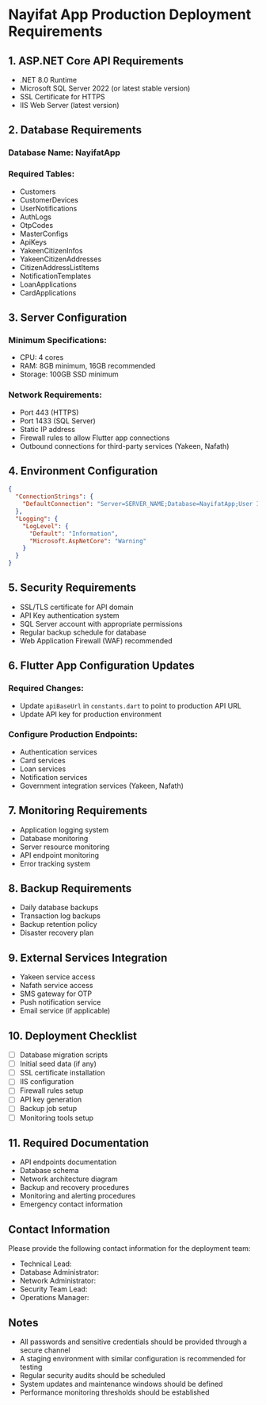 # Nayifat App Production Deployment Requirements

## 1. ASP.NET Core API Requirements
- .NET 8.0 Runtime
- Microsoft SQL Server 2022 (or latest stable version)
- SSL Certificate for HTTPS
- IIS Web Server (latest version)

## 2. Database Requirements
### Database Name: NayifatApp
### Required Tables:
- Customers
- CustomerDevices
- UserNotifications
- AuthLogs
- OtpCodes
- MasterConfigs
- ApiKeys
- YakeenCitizenInfos
- YakeenCitizenAddresses
- CitizenAddressListItems
- NotificationTemplates
- LoanApplications
- CardApplications

## 3. Server Configuration
### Minimum Specifications:
- CPU: 4 cores
- RAM: 8GB minimum, 16GB recommended
- Storage: 100GB SSD minimum

### Network Requirements:
- Port 443 (HTTPS)
- Port 1433 (SQL Server)
- Static IP address
- Firewall rules to allow Flutter app connections
- Outbound connections for third-party services (Yakeen, Nafath)

## 4. Environment Configuration
```json
{
  "ConnectionStrings": {
    "DefaultConnection": "Server=SERVER_NAME;Database=NayifatApp;User Id=DB_USER;Password=DB_PASSWORD;TrustServerCertificate=True;MultipleActiveResultSets=true"
  },
  "Logging": {
    "LogLevel": {
      "Default": "Information",
      "Microsoft.AspNetCore": "Warning"
    }
  }
}
```

## 5. Security Requirements
- SSL/TLS certificate for API domain
- API Key authentication system
- SQL Server account with appropriate permissions
- Regular backup schedule for database
- Web Application Firewall (WAF) recommended

## 6. Flutter App Configuration Updates
### Required Changes:
- Update `apiBaseUrl` in `constants.dart` to point to production API URL
- Update API key for production environment

### Configure Production Endpoints:
- Authentication services
- Card services
- Loan services
- Notification services
- Government integration services (Yakeen, Nafath)

## 7. Monitoring Requirements
- Application logging system
- Database monitoring
- Server resource monitoring
- API endpoint monitoring
- Error tracking system

## 8. Backup Requirements
- Daily database backups
- Transaction log backups
- Backup retention policy
- Disaster recovery plan

## 9. External Services Integration
- Yakeen service access
- Nafath service access
- SMS gateway for OTP
- Push notification service
- Email service (if applicable)

## 10. Deployment Checklist
- [ ] Database migration scripts
- [ ] Initial seed data (if any)
- [ ] SSL certificate installation
- [ ] IIS configuration
- [ ] Firewall rules setup
- [ ] API key generation
- [ ] Backup job setup
- [ ] Monitoring tools setup

## 11. Required Documentation
- API endpoints documentation
- Database schema
- Network architecture diagram
- Backup and recovery procedures
- Monitoring and alerting procedures
- Emergency contact information

## Contact Information
Please provide the following contact information for the deployment team:
- Technical Lead:
- Database Administrator:
- Network Administrator:
- Security Team Lead:
- Operations Manager:

## Notes
- All passwords and sensitive credentials should be provided through a secure channel
- A staging environment with similar configuration is recommended for testing
- Regular security audits should be scheduled
- System updates and maintenance windows should be defined
- Performance monitoring thresholds should be established
